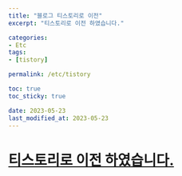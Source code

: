 ```yaml
---
title: "블로그 티스토리로 이전"
excerpt: "티스토리로 이전 하였습니다."

categories:
- Etc
tags:
- [tistory]

permalink: /etc/tistory

toc: true
toc_sticky: true

date: 2023-05-23
last_modified_at: 2023-05-23
---
```



# **[티스토리로 이전 하였습니다.](https://sw1104.tistory.com/)**
